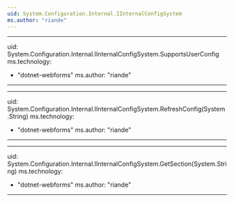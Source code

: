 ```yaml
---
uid: System.Configuration.Internal.IInternalConfigSystem
ms.author: "riande"
---
```


---
uid: System.Configuration.Internal.IInternalConfigSystem.SupportsUserConfig
ms.technology: 
  - "dotnet-webforms"
ms.author: "riande"
---

---
uid: System.Configuration.Internal.IInternalConfigSystem.RefreshConfig(System.String)
ms.technology: 
  - "dotnet-webforms"
ms.author: "riande"
---

---
uid: System.Configuration.Internal.IInternalConfigSystem.GetSection(System.String)
ms.technology: 
  - "dotnet-webforms"
ms.author: "riande"
---

